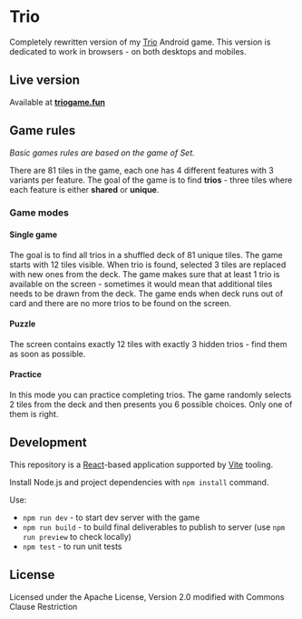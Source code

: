 # Trio

Completely rewritten version of my [Trio](https://github.com/barcicki/Trio) Android game.
This version is dedicated to work in browsers - on both desktops and mobiles.

## Live version

Available at **[triogame.fun](https://triogame.fun)**

## Game rules

*Basic games rules are based on the game of Set.*

There are 81 tiles in the game, each one has 4 different features with 3 variants per feature. The goal of the game is to find **trios** - three tiles where each feature is either **shared** or **unique**.

### Game modes

#### Single game

The goal is to find all trios in a shuffled deck of 81 unique tiles. The game starts with 12 tiles visible. When trio is found, selected 3 tiles are replaced with new ones from the deck. The game makes sure that at least 1 trio is available on the screen - sometimes it would mean that additional tiles needs to be drawn from the deck. The game ends when deck runs out of card and there are no more trios to be found on the screen.

#### Puzzle

The screen contains exactly 12 tiles with exactly 3 hidden trios - find them as soon as possible.

#### Practice

In this mode you can practice completing trios. The game randomly selects 2 tiles from the deck and then presents you 6 possible choices. Only one of them is right.

## Development

This repository is a [React](http://react.dev/)-based application supported by [Vite](https://vitejs.dev/) tooling.

Install Node.js and project dependencies with `npm install` command. 

Use:
* `npm run dev` - to start dev server with the game
* `npm run build` - to build final deliverables to publish to server (use `npm run preview` to check locally)
* `npm test` - to run unit tests

## License

Licensed under the Apache License, Version 2.0 modified with Commons Clause Restriction
